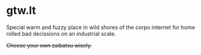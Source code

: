 # gtw.lt

Special warm and fuzzy place in wild shores of the corpo internet for home rolled bad decissions on an industrial scale.

~~Choose your own zaibatsu wisely.~~
